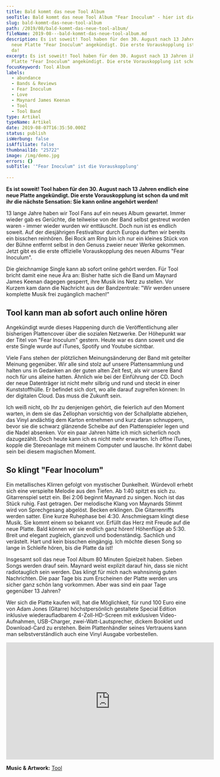 ```yaml
---
title: Bald kommt das neue Tool Album
seoTitle: Bald kommt das neue Tool Album "Fear Inoculum" - hier ist die erste Single
slug: bald-kommt-das-neue-tool-album
path: /2019/08/bald-kommt-das-neue-tool-album/
fileName: 2019-08---bald-kommt-das-neue-tool-album.md
description: Es ist soweit! Tool haben für den 30. August nach 13 Jahren ihre
  neue Platte "Fear Inoculum" angekündigt. Die erste Vorauskopplung ist schon
  da!
excerpt: Es ist soweit! Tool haben für den 30. August nach 13 Jahren ihre neue
  Platte "Fear Inoculum" angekündigt. Die erste Vorauskopplung ist schon da!
focusKeyword: Tool Album
labels:
  - abundance
  - Bands & Reviews
  - Fear Inoculum
  - Love
  - Maynard James Keenan
  - Tool
  - Tool Band
type: Artikel
typeName: Artikel
date: 2019-08-07T16:35:50.000Z
status: publish
isWerbung: false
isAffiliate: false
thumbnailId: "25722"
image: /img/demo.jpg
errors: {}
subTitle: '"Fear Inoculum" ist die Vorauskopplung'
  
---
```


**Es ist soweit! Tool haben für den 30. August nach 13 Jahren endlich eine neue
Platte angekündigt. Die erste Vorauskopplung ist schon da und mit ihr die
nächste Sensation: Sie kann online angehört werden!**

13 lange Jahre haben wir Tool Fans auf ein neues Album gewartet. Immer wieder
gab es Gerüchte, die teilweise von der Band selbst gestreut worden waren - immer
wieder wurden wir enttäuscht. Doch nun ist es endlich soweit. Auf der
diesjährigen Festivaltour durch Europa durften wir bereits ein bisschen
reinhören. Bei Rock am Ring bin ich nur ein kleines Stück von der Bühne entfernt
selbst in den Genuss zweier neuer Werke gekommen. Jetzt gibt es die erste
offizielle Vorauskopplung des neuen Albums "Fear Inoculum".

Die gleichnamige Single kann ab sofort online gehört werden. Für Tool bricht
damit eine neue Ära an: Bisher hatte sich die Band um Maynard James Keenan
dagegen gesperrt, ihre Musik ins Netz zu stellen. Vor Kurzem kam dann die
Nachricht aus der Bandzentrale: "Wir werden unsere komplette Musik frei
zugänglich machen!"

## Tool kann man ab sofort auch online hören

Angekündigt wurde dieses Happening durch die Veröffentlichung aller bisherigen
Plattencover über die sozialen Netzwerke. Der Höhepunkt war der Titel von "Fear
Inoculum" gestern. Heute war es dann soweit und die erste Single wurde auf
iTunes, Spotify und Youtube sichtbar.

Viele Fans stehen der plötzlichen Meinungsänderung der Band mit geteilter
Meinung gegenüber. Wir alle sind stolz auf unsere Plattensammlung und halten uns
in Gedanken an der guten alten Zeit fest, als wir unsere Band noch für uns
alleine hatten. Ähnlich wie bei der Einführung der CD. Doch der neue Datenträger
ist nicht mehr silbrig und rund und steckt in einer Kunststoffhülle. Er befindet
sich dort, wo alle darauf zugreifen können: In der digitalen Cloud. Das muss die
Zukunft sein.

Ich weiß nicht, ob Ihr zu denjenigen gehört, die feierlich auf den Moment
warten, in dem sie das Zellophan vorsichtig von der Schallplatte abziehen, das
Vinyl andächtig dem Karton entnehmen und kurz daran schnuppern, bevor sie die
schwarz glänzende Scheibe auf den Plattenspieler legen und die Nadel absenken.
Vor ein paar Jahren hätte ich mich sicherlich noch dazugezählt. Doch heute kann
ich es nicht mehr erwarten. Ich öffne iTunes, kopple die Stereoanlage mit meinem
Computer und lausche. Ihr könnt dabei sein bei diesem magischen Moment.

## So klingt "Fear Inocolum"

Ein metallisches Klirren gefolgt von mystischer Dunkelheit. Würdevoll erhebt
sich eine verspielte Melodie aus den Tiefen. Ab 1:40 spitzt es sich zu.
Gitarrenspiel setzt ein. Bei 2:06 beginnt Maynard zu singen. Noch ist das Stück
ruhig. Fast getragen. Der melodische Klang von Maynards Stimmt wird von
Sprechgesang abgelöst. Becken erklingen. Die Gitarrenriffs werden satter. Eine
kurze Ruhephase bei 4:30. Anschmiegsam klingt diese Musik. Sie kommt einem so
bekannt vor. Erfüllt das Herz mit Freude auf die neue Platte. Bald können wir
sie endlich ganz hören! Höhenflüge ab 5:30. Breit und elegant zugleich,
glanzvoll und bodenständig. Sachlich und verästelt. Hart und kein bisschen
eingängig. Ich möchte diesen Song so lange in Schleife hören, bis die Platte da
ist!

Insgesamt soll das neue Tool Album 80 Minuten Spielzeit haben. Sieben Songs
werden drauf sein. Maynard weist explizit darauf hin, dass sie nicht
radiotauglich sein werden. Das klingt für mich nach wahnsinnig guten
Nachrichten. Die paar Tage bis zum Erscheinen der Platte werden uns sicher ganz
schön lang vorkommen. Aber was sind ein paar Tage gegenüber 13 Jahren?

Wer sich die Platte kaufen will, hat die Möglichkeit, für rund 100 Euro eine von
Adam Jones (Gitarre) höchstpersönlich gestaltete Special Edition inklusive
wiederaufladbarem 4-Zoll-HD-Screen mit exklusiven Video-Aufnahmen, USB-Charger,
zwei-Watt-Lautsprecher, dickem Booklet und Download-Card zu erstehen. Beim
Plattenhändler seines Vertrauens kann man selbstverständlich auch eine Vinyl
Ausgabe vorbestellen.

<iframe src="https://www.youtube.com/embed/q7DfQMPmJRI" width="560" height="315" frameborder="0" allowfullscreen="allowfullscreen"></iframe>

**Music &amp; Artwork:** [Tool](https://toolband.com/)

  